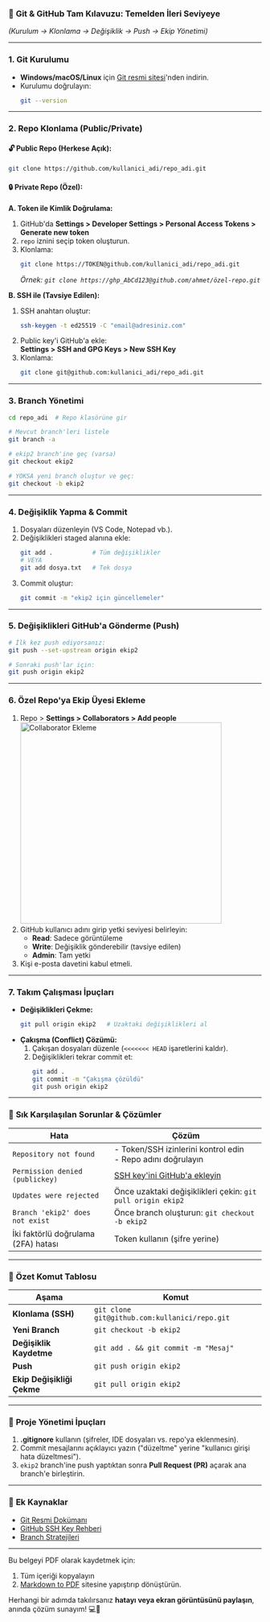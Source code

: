  

### 🚀 **Git & GitHub Tam Kılavuzu: Temelden İleri Seviyeye**  
*(Kurulum → Klonlama → Değişiklik → Push → Ekip Yönetimi)*

---

### 1. **Git Kurulumu**  
- **Windows/macOS/Linux** için [Git resmi sitesi](https://git-scm.com/downloads)'nden indirin.  
- Kurulumu doğrulayın:  
  ```bash
  git --version
  ```

---

### 2. **Repo Klonlama (Public/Private)**  
#### 🔓 **Public Repo** (Herkese Açık):  
```bash
git clone https://github.com/kullanici_adi/repo_adi.git
```

#### 🔒 **Private Repo** (Özel):  
**A. Token ile Kimlik Doğrulama:**  
1. GitHub'da **Settings > Developer Settings > Personal Access Tokens > Generate new token**  
2. `repo` iznini seçip token oluşturun.  
3. Klonlama:  
   ```bash
   git clone https://TOKEN@github.com/kullanici_adi/repo_adi.git
   ```  
   *Örnek: `git clone https://ghp_AbCd123@github.com/ahmet/özel-repo.git`*

**B. SSH ile (Tavsiye Edilen):**  
1. SSH anahtarı oluştur:  
   ```bash
   ssh-keygen -t ed25519 -C "email@adresiniz.com"
   ```
2. Public key'i GitHub'a ekle:  
   **Settings > SSH and GPG Keys > New SSH Key**  
3. Klonlama:  
   ```bash
   git clone git@github.com:kullanici_adi/repo_adi.git
   ```

---

### 3. **Branch Yönetimi**  
```bash
cd repo_adi  # Repo klasörüne gir

# Mevcut branch'leri listele
git branch -a

# ekip2 branch'ine geç (varsa)
git checkout ekip2

# YOKSA yeni branch oluştur ve geç:
git checkout -b ekip2
```

---

### 4. **Değişiklik Yapma & Commit**  
1. Dosyaları düzenleyin (VS Code, Notepad vb.).  
2. Değişiklikleri staged alanına ekle:  
   ```bash
   git add .           # Tüm değişiklikler
   # VEYA
   git add dosya.txt   # Tek dosya
   ```
3. Commit oluştur:  
   ```bash
   git commit -m "ekip2 için güncellemeler"
   ```

---

### 5. **Değişiklikleri GitHub'a Gönderme (Push)**  
```bash
# İlk kez push ediyorsanız:
git push --set-upstream origin ekip2

# Sonraki push'lar için:
git push origin ekip2
```

---

### 6. **Özel Repo'ya Ekip Üyesi Ekleme**  
1. Repo > **Settings > Collaborators > Add people**  
   <img src="https://i.imgur.com/3tZ8h7T.png" width="400" alt="Collaborator Ekleme">  
2. GitHub kullanıcı adını girip yetki seviyesi belirleyin:  
   - **Read**: Sadece görüntüleme  
   - **Write**: Değişiklik gönderebilir (tavsiye edilen)  
   - **Admin**: Tam yetki  
3. Kişi e-posta davetini kabul etmeli.

---

### 7. **Takım Çalışması İpuçları**  
- **Değişiklikleri Çekme:**  
  ```bash
  git pull origin ekip2   # Uzaktaki değişiklikleri al
  ```
- **Çakışma (Conflict) Çözümü:**  
  1. Çakışan dosyaları düzenle (`<<<<<<< HEAD` işaretlerini kaldır).  
  2. Değişiklikleri tekrar commit et:  
     ```bash
     git add .
     git commit -m "Çakışma çözüldü"
     git push origin ekip2
     ```

---

### 🚨 **Sık Karşılaşılan Sorunlar & Çözümler**  

| **Hata**                                      | **Çözüm**                                                                 |
|-----------------------------------------------|---------------------------------------------------------------------------|
| `Repository not found`                        | - Token/SSH izinlerini kontrol edin<br>- Repo adını doğrulayın            |
| `Permission denied (publickey)`               | [SSH key'ini GitHub'a ekleyin](https://docs.github.com/tr/authentication) |
| `Updates were rejected`                       | Önce uzaktaki değişiklikleri çekin: `git pull origin ekip2`              |
| `Branch 'ekip2' does not exist`               | Önce branch oluşturun: `git checkout -b ekip2`                           |
| İki faktörlü doğrulama (2FA) hatası           | Token kullanın (şifre yerine)                                            |

---

### 🔧 **Özet Komut Tablosu**  
| Aşama                     | Komut                                       |
|---------------------------|---------------------------------------------|
| **Klonlama (SSH)**        | `git clone git@github.com:kullanici/repo.git` |
| **Yeni Branch**           | `git checkout -b ekip2`                     |
| **Değişiklik Kaydetme**   | `git add . && git commit -m "Mesaj"`        |
| **Push**                  | `git push origin ekip2`                     |
| **Ekip Değişikliği Çekme**| `git pull origin ekip2`                     |

---

### 📌 **Proje Yönetimi İpuçları**  
1. **.gitignore** kullanın (şifreler, IDE dosyaları vs. repo'ya eklenmesin).  
2. Commit mesajlarını açıklayıcı yazın ("düzeltme" yerine "kullanıcı girişi hata düzeltmesi").  
3. `ekip2` branch'ine push yaptıktan sonra **Pull Request (PR)** açarak ana branch'e birleştirin.  

---

### 🌟 **Ek Kaynaklar**  
- [Git Resmi Dokümanı](https://git-scm.com/doc)  
- [GitHub SSH Key Rehberi](https://docs.github.com/tr/authentication/connecting-to-github-with-ssh)  
- [Branch Stratejileri](https://nvie.com/posts/a-successful-git-branching-model/)

---

Bu belgeyi PDF olarak kaydetmek için:  
1. Tüm içeriği kopyalayın  
2. [Markdown to PDF](https://markdowntopdf.com/) sitesine yapıştırıp dönüştürün.  

Herhangi bir adımda takılırsanız **hatayı veya ekran görüntüsünü paylaşın**, anında çözüm sunayım! 💻🔧
